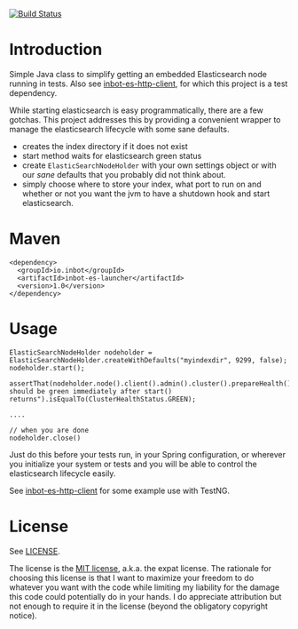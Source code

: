 [![Build Status](https://travis-ci.org/Inbot/inbot-es-launcher.svg?branch=master)](https://travis-ci.org/Inbot/inbot-es-launcher)

# Introduction

Simple Java class to simplify getting an embedded Elasticsearch node running in tests. Also see [inbot-es-http-client](https://github.com/Inbot/inbot-es-http-client), for which this project is a test dependency.

While starting elasticsearch is easy programmatically, there are a few gotchas. This project addresses this by providing a convenient wrapper to manage the elasticsearch lifecycle with some sane defaults.
- creates the index directory if it does not exist
- start method waits for elasticsearch green status
- create `ElasticSearchNodeHolder` with your own settings object or with our *sane* defaults that you probably did not think about.
- simply choose where to store your index, what port to run on and whether or not you want the jvm to have a shutdown hook and start elasticsearch.

# Maven

```
<dependency>
  <groupId>io.inbot</groupId>
  <artifactId>inbot-es-launcher</artifactId>
  <version>1.0</version>
</dependency>
```

# Usage

```
ElasticSearchNodeHolder nodeholder = ElasticSearchNodeHolder.createWithDefaults("myindexdir", 9299, false);
nodeholder.start();

assertThat(nodeholder.node().client().admin().cluster().prepareHealth().get().getStatus()).as("es should be green immediately after start() returns").isEqualTo(ClusterHealthStatus.GREEN);

....

// when you are done
nodeholder.close()

```

Just do this before your tests run, in your Spring configuration, or wherever you initialize your system or tests and you will be able to control the elasticsearch lifecycle easily.

See [inbot-es-http-client](https://github.com/Inbot/inbot-es-http-client) for some example use with TestNG.

# License

See [LICENSE](LICENSE).

The license is the [MIT license](http://en.wikipedia.org/wiki/MIT_License), a.k.a. the expat license. The rationale for choosing this license is that I want to maximize your freedom to do whatever you want with the code while limiting my liability for the damage this code could potentially do in your hands. I do appreciate attribution but not enough to require it in the license (beyond the obligatory copyright notice).
